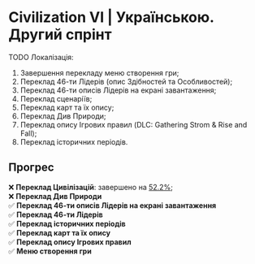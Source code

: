# Civilization VI | Українською. Другий спрінт
TODO Локалізація:
1. Завершення перекладу меню створення гри;
2. Переклад 46-ти Лідерів (опис Здібностей та Особливостей);
3. Переклад 46-ти описів Лідерів на екрані завантаження;
4. Переклад сценаріїв;
5. Переклад карт та їх опису;
6. Переклад Див Природи;
7. Переклад опису Ігрових правил (DLC: Gathering Strom & Rise and Fall);
8. Переклад історичних періодів.

## Прогрес
:x: **Переклад Цивілізацій**: завершено на <ins>52.2%</ins>; </br>
:x: **Переклад Див Природи** </br>
:white_check_mark: **Переклад 46-ти описів Лідерів на екрані завантаження** </br>
:white_check_mark: **Переклад 46-ти Лідерів** </br>
:white_check_mark: **Переклад історичних періодів** </br>
:white_check_mark: **Переклад карт та їх опису** </br>
:white_check_mark: **Переклад опису Ігрових правил** </br>
:white_check_mark: **Меню створення гри** </br>
